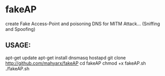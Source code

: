 # fakeAP
create Fake Access-Point and poisoning DNS for MITM Attack... (Sniffing and Spoofing)

USAGE:
------------------------------------------------

apt-get update
apt-get install dnsmasq hostapd
git clone http://github.com/mahyarx/fakeAP
cd fakeAP
chmod +x fakeAP.sh
./fakeAP.sh

